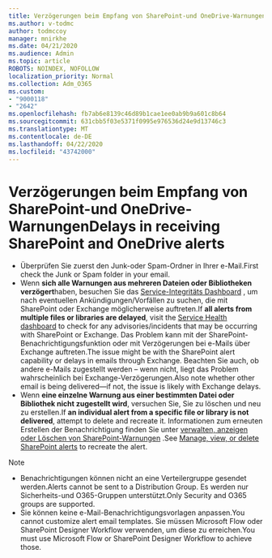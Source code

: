```yaml
---
title: Verzögerungen beim Empfang von SharePoint-und OneDrive-Warnungen
ms.author: v-todmc
author: todmccoy
manager: mnirkhe
ms.date: 04/21/2020
ms.audience: Admin
ms.topic: article
ROBOTS: NOINDEX, NOFOLLOW
localization_priority: Normal
ms.collection: Adm_O365
ms.custom:
- "9000118"
- "2642"
ms.openlocfilehash: fb7ab6e8139c46d89b1cae1ee0ab9b9a601c8b64
ms.sourcegitcommit: 631cbb5f03e5371f0995e976536d24e9d13746c3
ms.translationtype: MT
ms.contentlocale: de-DE
ms.lasthandoff: 04/22/2020
ms.locfileid: "43742000"
---
```

# <a name="delays-in-receiving-sharepoint-and-onedrive-alerts"></a><span data-ttu-id="a6979-102">Verzögerungen beim Empfang von SharePoint-und OneDrive-Warnungen</span><span class="sxs-lookup"><span data-stu-id="a6979-102">Delays in receiving SharePoint and OneDrive alerts</span></span>

- <span data-ttu-id="a6979-103">Überprüfen Sie zuerst den Junk-oder Spam-Ordner in Ihrer e-Mail.</span><span class="sxs-lookup"><span data-stu-id="a6979-103">First check the Junk or Spam folder in your email.</span></span>
- <span data-ttu-id="a6979-104">Wenn **sich alle Warnungen aus mehreren Dateien oder Bibliotheken verzögert**haben, besuchen Sie das [Service-Integritäts Dashboard](https://portal.office.com/adminportal/home?ref=/servicehealth) , um nach eventuellen Ankündigungen/Vorfällen zu suchen, die mit SharePoint oder Exchange möglicherweise auftreten.</span><span class="sxs-lookup"><span data-stu-id="a6979-104">If **all alerts from multiple files or libraries are delayed**, visit the [Service Health dashboard](https://portal.office.com/adminportal/home?ref=/servicehealth) to check for any advisories/incidents that may be occurring with SharePoint or Exchange.</span></span> <span data-ttu-id="a6979-105">Das Problem kann mit der SharePoint-Benachrichtigungsfunktion oder mit Verzögerungen bei e-Mails über Exchange auftreten.</span><span class="sxs-lookup"><span data-stu-id="a6979-105">The issue might be with the SharePoint alert capability or delays in emails through Exchange.</span></span> <span data-ttu-id="a6979-106">Beachten Sie auch, ob andere e-Mails zugestellt werden – wenn nicht, liegt das Problem wahrscheinlich bei Exchange-Verzögerungen.</span><span class="sxs-lookup"><span data-stu-id="a6979-106">Also note whether other email is being delivered—if not, the issue is likely with Exchange delays.</span></span>
- <span data-ttu-id="a6979-107">Wenn **eine einzelne Warnung aus einer bestimmten Datei oder Bibliothek nicht zugestellt wird**, versuchen Sie, Sie zu löschen und neu zu erstellen.</span><span class="sxs-lookup"><span data-stu-id="a6979-107">If **an individual alert from a specific file or library is not delivered**, attempt to delete and recreate it.</span></span> <span data-ttu-id="a6979-108">Informationen zum erneuten Erstellen der Benachrichtigung finden Sie unter [verwalten, anzeigen oder Löschen von SharePoint-Warnungen](https://support.microsoft.com/office/manage-view-or-delete-sharepoint-alerts-99dfb19c-9a90-4a8c-aba1-aa8c8afb0de2) .</span><span class="sxs-lookup"><span data-stu-id="a6979-108">See [Manage, view, or delete SharePoint alerts](https://support.microsoft.com/office/manage-view-or-delete-sharepoint-alerts-99dfb19c-9a90-4a8c-aba1-aa8c8afb0de2) to recreate the alert.</span></span>

> [!NOTE]
> - <span data-ttu-id="a6979-109">Benachrichtigungen können nicht an eine Verteilergruppe gesendet werden.</span><span class="sxs-lookup"><span data-stu-id="a6979-109">Alerts cannot be sent to a Distribution Group.</span></span> <span data-ttu-id="a6979-110">Es werden nur Sicherheits-und O365-Gruppen unterstützt.</span><span class="sxs-lookup"><span data-stu-id="a6979-110">Only Security and O365 groups are supported.</span></span>
> - <span data-ttu-id="a6979-111">Sie können keine e-Mail-Benachrichtigungsvorlagen anpassen.</span><span class="sxs-lookup"><span data-stu-id="a6979-111">You cannot customize alert email templates.</span></span> <span data-ttu-id="a6979-112">Sie müssen Microsoft Flow oder SharePoint Designer Workflow verwenden, um diese zu erreichen.</span><span class="sxs-lookup"><span data-stu-id="a6979-112">You must use Microsoft Flow or SharePoint Designer Workflow to achieve those.</span></span>
